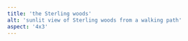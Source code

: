 ```yaml
---
title: 'the Sterling woods'
alt: 'sunlit view of Sterling woods from a walking path'
aspect: '4x3'
---
```

